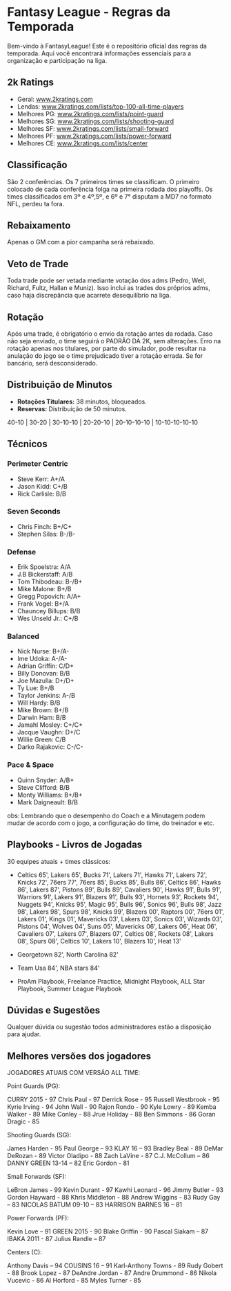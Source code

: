 # Fantasy League - Regras da Temporada

Bem-vindo à FantasyLeague! Este é o repositório oficial das regras da temporada. Aqui você encontrará informações essenciais para a organização e participação na liga. 

## 2k Ratings

- Geral: www.2kratings.com
- Lendas: www.2kratings.com/lists/top-100-all-time-players
- Melhores PG: www.2kratings.com/lists/point-guard
- Melhores SG: www.2kratings.com/lists/shooting-guard
- Melhores SF: www.2kratings.com/lists/small-forward
- Melhores PF: www.2kratings.com/lists/power-forward
- Melhores CE: www.2kratings.com/lists/center

## Classificação

São 2 conferências. Os 7 primeiros times se classificam. O primeiro colocado de cada conferência folga na primeira rodada dos playoffs. Os times classificados em 3º e 4º,5º, e 6º e 7° disputam a MD7 no formato NFL, perdeu ta fora.

## Rebaixamento

Apenas o GM com a pior campanha será rebaixado.

## Veto de Trade

Toda trade pode ser vetada mediante votação dos adms (Pedro, Well, Richard, Fultz, Hallan e Muniz). Isso inclui as trades dos próprios adms, caso haja discrepância que acarrete desequilíbrio na liga.

## Rotação

Após uma trade, é obrigatório o envio da rotação antes da rodada. Caso não seja enviado, o time seguirá o PADRÃO DA 2K, sem alterações. Erro na rotação apenas nos titulares, por parte do simulador, pode resultar na anulação do jogo se o time prejudicado tiver a rotação errada. Se for bancário, será desconsiderado.

## Distribuição de Minutos

- **Rotações Titulares:** 38 minutos, bloqueados.
- **Reservas:** Distribuição de 50 minutos.

40-10 | 30-20 | 30-10-10 | 20-20-10 | 20-10-10-10 | 10-10-10-10-10

## Técnicos

### Perimeter Centric
- Steve Kerr: A+/A
- Jason Kidd: C+/B
- Rick Carlisle: B/B

### Seven Seconds
- Chris Finch: B+/C+
- Stephen Silas: B-/B-

### Defense
- Erik Spoelstra: A/A
- J.B Bickerstaff: A/B
- Tom Thibodeau: B-/B+
- Mike Malone: B+/B
- Gregg Popovich: A/A+
- Frank Vogel: B+/A
- Chauncey Billups: B/B
- Wes Unseld Jr.: C+/B

### Balanced
- Nick Nurse: B+/A-
- Ime Udoka: A-/A-
- Adrian Griffin: C/D+
- Billy Donovan: B/B
- Joe Mazulla: D+/D+
- Ty Lue: B+/B
- Taylor Jenkins: A-/B
- Will Hardy: B/B
- Mike Brown: B+/B
- Darwin Ham: B/B
- Jamahl Mosley: C+/C+
- Jacque Vaughn: D+/C
- Willie Green: C/B
- Darko Rajakovic: C-/C-

### Pace & Space
- Quinn Snyder: A/B+
- Steve Clifford: B/B
- Monty Williams: B+/B+
- Mark Daigneault: B/B

obs: Lembrando que o desempenho do Coach e a Minutagem podem mudar de acordo com o jogo, a configuração do time, do treinador e etc.

## Playbooks - Livros de Jogadas

30 equipes atuais + times clássicos:

- Celtics 65', Lakers 65', Bucks 71', Lakers 71', Hawks 71', Lakers 72', Knicks 72', 76ers 77', 76ers 85', Bucks 85', Bulls 86', Celtics 86', Hawks 86', Lakers 87', Pistons 89', Bulls 89', Cavaliers 90', Hawks 91', Bulls 91', Warriors 91', Lakers 91', Blazers 91', Bulls 93', Hornets 93', Rockets 94', Nuggets 94', Knicks 95', Magic 95', Bulls 96', Sonics 96', Bulls 98', Jazz 98', Lakers 98', Spurs 98', Knicks 99', Blazers 00', Raptors 00', 76ers 01', Lakers 01', Kings 01', Mavericks 03', Lakers 03', Sonics 03', Wizards 03', Pistons 04', Wolves 04', Suns 05', Mavericks 06', Lakers 06', Heat 06', Cavaliers 07', Lakers 07', Blazers 07', Celtics 08', Rockets 08', Lakers 08', Spurs 08', Celtics 10', Lakers 10', Blazers 10', Heat 13'

- Georgetown 82', North Carolina 82'

- Team Usa 84', NBA stars 84'

- ProAm Playbook, Freelance Practice, Midnight Playbook, ALL Star Playbook, Summer League Playbook

## Dúvidas e Sugestões
Qualquer dúvida ou sugestão todos administradores estão a disposição para ajudar.

## Melhores versões dos jogadores


JOGADORES ATUAIS COM VERSÃO ALL TIME:


Point Guards (PG):

CURRY 2015 -  97
Chris Paul - 97
Derrick Rose - 95
Russell Westbrook - 95
Kyrie Irving - 94
John Wall - 90
Rajon Rondo - 90
Kyle Lowry - 89
Kemba Walker - 89
Mike Conley - 88
Jrue Holiday - 88
Ben Simmons - 86
Goran Dragic - 85

Shooting Guards (SG):

James Harden - 95
Paul George – 93
KLAY 16 –  93
Bradley Beal - 89
DeMar DeRozan - 89
Victor Oladipo - 88
Zach LaVine - 87
C.J. McCollum – 86
DANNY GREEN 13-14 – 82
Eric Gordon - 81

Small Forwards (SF):

LeBron James - 99
Kevin Durant - 97
Kawhi Leonard - 96
Jimmy Butler - 93
Gordon Hayward - 88
Khris Middleton - 88
Andrew Wiggins - 83
Rudy Gay – 83
NICOLAS BATUM 09-10 – 83
HARRISON BARNES 16 – 81

Power Forwards (PF):

Kevin Love – 91
GREEN 2015 -  90
Blake Griffin - 90
Pascal Siakam – 87
IBAKA 2011 -  87
Julius Randle – 87

Centers (C):

Anthony Davis – 94
COUSINS 16 – 91
Karl-Anthony Towns - 89
Rudy Gobert - 88
Brook Lopez - 87
DeAndre Jordan - 87
Andre Drummond - 86
Nikola Vucevic - 86
Al Horford - 85
Myles Turner - 85


